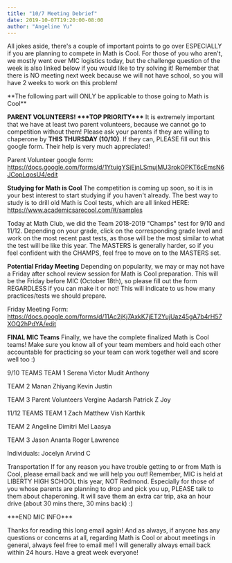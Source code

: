 ```yaml
---
title: "10/7 Meeting Debrief"
date: 2019-10-07T19:20:00-08:00
author: "Angeline Yu"
---
```


All jokes aside, there's a couple of important points to go over ESPECIALLY if you are planning to compete in Math is Cool. For those of you who aren't, we mostly went over MIC logistics today, but the challenge question of the week is also linked below if you would like to try solving it! Remember that there is NO meeting next week because we will not have school, so you will have 2 weeks to work on this problem!

\*\*The following part will ONLY be applicable to those going to Math is Cool\*\*

**PARENT VOLUNTEERS! \*\*\*TOP PRIORITY\*\*\***
It is extremely important that we have at least two parent volunteers, because we cannot go to competition without them! Please ask your parents if they are willing to chaperone by **THIS THURSDAY (10/10)**. If they can, PLEASE fill out this google form. Their help is very much appreciated!

Parent Volunteer google form: 
https://docs.google.com/forms/d/1YtuigYSjEjnLSmujMU3rokOPKT6cEmsN6JCopLqosU4/edit

**Studying for Math is Cool**
The competition is coming up soon, so it is in your best interest to start studying if you haven't already. The best way to study is to drill old Math is Cool tests, which are all linked HERE: https://www.academicsarecool.com/#/samples

Today at Math Club, we did the Team 2018-2019 "Champs" test for 9/10 and 11/12. Depending on your grade, click on the corresponding grade level and work on the most recent past tests, as those will be the most similar to what the test will be like this year. The MASTERS is generally harder, so if you feel confident with the CHAMPS, feel free to move on to the MASTERS set. 

**Potential Friday Meeting**
Depending on popularity, we may or may not have a Friday after school review session for Math is Cool preparation. This will be the Friday before MIC (October 18th), so please fill out the form REGARDLESS if you can make it or not! This will indicate to us how many practices/tests we should prepare. 

Friday Meeting Form: 
https://docs.google.com/forms/d/11Ac2jKj7AxkK7jET2YujUaz45gA7b4rH57XOQ2hPdYA/edit

**FINAL MIC Teams**
Finally, we have the complete finalized Math is Cool teams! Make sure you know all of your team members and hold each other accountable for practicing so your team can work together well and score well too :)

9/10 TEAMS
TEAM 1
Serena 
Victor
Mudit
Anthony

TEAM 2
Manan
Zhiyang
Kevin
Justin

TEAM 3
Parent Volunteers
Vergine
Aadarsh
Patrick Z 
Joy

11/12 TEAMS
TEAM 1
Zach
Matthew
Vish 
Karthik

TEAM 2
Angeline 
Dimitri
Mel
Laasya

TEAM 3
Jason 
Ananta
Roger 
Lawrence

Individuals:
Jocelyn
Arvind C


Transportation
If for any reason you have trouble getting to or from Math is Cool, please email back and we will help you out! Remember, MIC is held at LIBERTY HIGH SCHOOL this year, NOT Redmond. Especially for those of you whose parents are planning to drop and pick you up, PLEASE talk to them about chaperoning. It will save them an extra car trip, aka an hour drive (about 30 mins there, 30 mins back) :) 

\*\*\*END MIC INFO\*\*\*

Thanks for reading this long email again! And as always, if anyone has any questions or concerns at all, regarding Math is Cool or about meetings in general, always feel free to email me! I will generally always email back within 24 hours. Have a great week everyone!